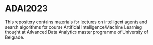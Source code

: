 # ADAI2023
This repository contains materials for lectures on intelligent agents and search algorithms for course Artificial Intelligence/Machine Learning thought at Advanced Data Analytics master programme of University of Belgrade.

